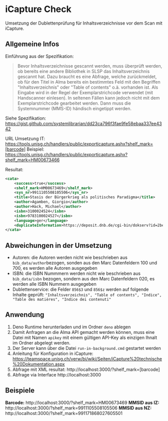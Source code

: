 # iCapture Check

Umsetzung der Dublettenprüfung für Inhaltsverzeichnisse vor dem Scan mit
iCapture.

## Allgemeine Infos

Einführung aus der Spezifikation:

> Bevor Inhaltsverzeichnisse gescannt werden, muss überprüft werden, ob bereits
> eine andere Bibliothek in SLSP das Inhaltsverzeichnis gescannt hat. Dazu
> braucht es eine Abfrage, welche zurückmeldet, ob für den Titel in Alma bereits
> ein bestimmtes Feld mit den Begriffen "Inhaltsverzeichnis" oder "Table of
> contents" o.ä. vorhanden ist. Als Eingabe wird in der Regel der
> Exemplarstrichcode verwendet (mit Handscanner einlesen). In seltenen Fällen
> kann jedoch nicht mit dem Exemplarstrichcode gearbeitet werden. Dann muss die
> Systemnummer (MMS-ID) händisch eingetippt werden.

Siehe Spezifikation:
https://gist.github.com/systemlibrarian/dd23ca796f3fae9fe58ebaa337ee4342

URL Umsetzung IT:
https://tools.unisg.ch/handlers/public/exporticapture.ashx?shelf_mark=[barcode]
Beispiel:
https://tools.unisg.ch/handlers/public/exporticapture.ashx?shelf_mark=HM00673466

Resultat:

```xml
<cata>
	<success>true</success>
	<shelf_mark>HM00673469</shelf_mark>
	<sys_nr>9911105508105506</sys_nr>
	<title>Stasis der Bürgerkrieg als politisches Paradigma</title>
	<author>Agamben, Giorgio</author>
	<author>Hack, Michael</author>
	<isbn>3100024524</isbn>
	<isbn>9783100024527</isbn>
	<language>ger</language>
	<duplicateInformation>https://deposit.dnb.de/cgi-bin/dokserv?id=2bed5aca0e2c4042aad532c86bf364de&prov=M&dok_var=1&dok_ext=htm Inhaltstext Titelblatt und Inhaltsverzeichnis PDF https://urn.ub.unibe.ch/urn:ch:slsp:hsg:3100024524:ihv:pdf </duplicateInformation>
</cata>
```

## Abweichungen in der Umsetzung

- Autoren: die Autoren werden nicht wie beschrieben aus
  `bib_data/author`bezogen, sonden aus den Marc Datenfeldern 100 und 700, es
  werden alle Autoren ausgegeben
- ISBN: die ISBN Nummmern werden nicht wie beschrieben aus `bib_data/isbn`
  bezogen, sondern aus den Marc Datenfeldern 020, es werden alle ISBN Nummern
  ausgegeben
- Dublettenservice: die Felder `856$3` und `856$z` werden auf folgende Inhalte
  geprüft:
  `"Inhaltsverzeichnis", "Table of contents", "Indice", "Table des matières", "Indice dei contenuti"`

## Anwendung

1. Deno Runtime herunterladen und im Ordner `deno` ablegen
2. Damit Anfragen an die Alma API gemacht werden können, muss eine Datei mit
   Namen `apikey` mit einem gültigen API-Key als einzigen Ihnalt im Ordner
   abgelegt werden.
3. Der Server kann über die Datei `run-in-background.cmd` gestartet werden
4. Anleitung für Konfiguration in iCapture:
   https://teamspace.unisg.ch/verw/bi/wiki/Seiten/iCapture%20technische%20Dokumentation.aspx
5. Abfrage mit XML resultat: http://localhost:3000/?shelf_mark=[barcode]
6. Abfrage via Interface http://localhost:3000

## Beispiele

**Barcode:** http://localhost:3000/?shelf_mark=HM00673469 **MMSID aus IZ:**
http://localhost:3000/?shelf_mark=9911105508105506 **MMSID aus NZ:**
http://localhost:3000/?shelf_mark=991171868027605501
